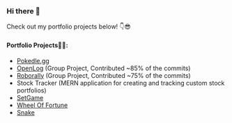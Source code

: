### Hi there 👋
Check out my portfolio projects below! 👇😎

#### Portfolio Projects👨‍💻:
- [Pokedle.gg](https://pokedle.gg/)
- [OpenLog](https://github.com/gabr0236/OpenLog) (Group Project, Contributed ~85% of the commits)
- [Roborally](https://github.com/gabr0236/Roborally) (Group Project, Contributed ~75% of the commits)
- Stock Tracker (MERN application for creating and tracking custom stock portfolios)
- [SetGame](https://github.com/gabr0236/SetGame)
- [Wheel Of Fortune](https://github.com/gabr0236/Wheel-of-Fortune)
- [Snake](https://github.com/gabr0236/Snake)

<!--
**gabr0236/gabr0236** is a ✨ _special_ ✨ repository because its `README.md` (this file) appears on your GitHub profile.

![Gabriel's GitHub stats](https://github-readme-stats.vercel.app/api?username=gabr0236&count_private=true)

Here are some ideas to get you started:

- 🔭 I’m currently working on ...
- 🌱 I’m currently learning ...
- 👯 I’m looking to collaborate on ...
- 🤔 I’m looking for help with ...
- 💬 Ask me about ...
- 📫 How to reach me: ...
- 😄 Pronouns: ...
- ⚡ Fun fact: ...
-->
